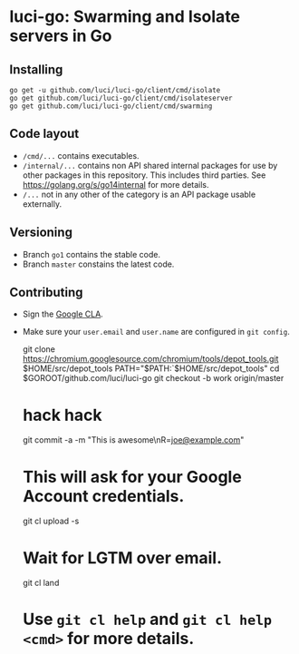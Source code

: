 luci-go: Swarming and Isolate servers in Go
===========================================

Installing
----------

    go get -u github.com/luci/luci-go/client/cmd/isolate
    go get github.com/luci/luci-go/client/cmd/isolateserver
    go get github.com/luci/luci-go/client/cmd/swarming


Code layout
-----------

  * `/cmd/...` contains executables.
  * `/internal/...` contains non API shared internal packages for use by other
    packages in this repository. This includes third parties. See
    https://golang.org/s/go14internal for more details.
  * `/...` not in any other of the category is an API package usable externally.


Versioning
----------

  * Branch `go1` contains the stable code.
  * Branch `master` constains the latest code.


Contributing
------------

  * Sign the [Google CLA](https://cla.developers.google.com/clas).
  * Make sure your `user.email` and `user.name` are configured in `git config`.

    git clone https://chromium.googlesource.com/chromium/tools/depot_tools.git $HOME/src/depot_tools
    PATH="$PATH:`$HOME/src/depot_tools"
    cd $GOROOT/github.com/luci/luci-go
    git checkout -b work origin/master
    # hack hack
    git commit -a -m "This is awesome\nR=joe@example.com"
    # This will ask for your Google Account credentials.
    git cl upload -s
    # Wait for LGTM over email.
    git cl land
    # Use `git cl help` and `git cl help <cmd>` for more details.
